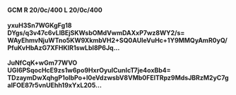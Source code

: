#### GCM R 20/0c/400 L 20/0c/400
**yxuH3Sn7WGKgFg18**<br/>**DYgs/q3v47c6vLlBEjSKWsbOMdVwmDAXxP7wz8WY2/s=**<br/>**WAyEhmvNjuWTno5KW9XkmbVH2+SQ0AUleVuHc+1Y9MMQyAmR0yQ/PfuKvHbAzG7XFHKIR1swLbI8P6Jq...**<br/><br/>
**JuNfCqK+wGm77WVO**<br/>**UGI6PSqocHcE9zs1w6po9HxrOyuICunIcT7je4oxBb4=**<br/>**TDzaymDwXqhgP1oIbPo+I0eVdzwsbV8VMb0FElTRpz9MdsJBRzM2yC7galFOE87r5vnUEhh19xYxL205...**